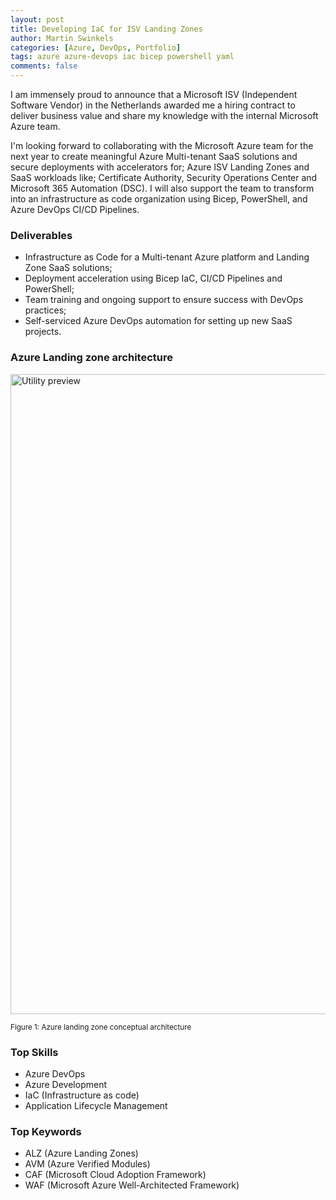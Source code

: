 ```yaml
---
layout: post
title: Developing IaC for ISV Landing Zones
author: Martin Swinkels
categories: [Azure, DevOps, Portfolio]
tags: azure azure-devops iac bicep powershell yaml
comments: false
---
```


I am immensely proud to announce that a Microsoft ISV (Independent Software Vendor) in the Netherlands awarded me a hiring contract to deliver business value and share my knowledge with the internal Microsoft Azure team.

I'm looking forward to collaborating with the Microsoft Azure team for the next year to create meaningful Azure Multi-tenant SaaS solutions and secure deployments with accelerators for; Azure ISV Landing Zones and SaaS workloads like; Certificate Authority, Security Operations Center and Microsoft 365 Automation (DSC). I will also support the team to transform into an infrastructure as code organization using Bicep, PowerShell, and Azure DevOps CI/CD Pipelines.

### Deliverables

- Infrastructure as Code for a Multi-tenant Azure platform and Landing Zone SaaS solutions;
- Deployment acceleration using Bicep IaC, CI/CD Pipelines and PowerShell;
- Team training and ongoing support to ensure success with DevOps practices;
- Self-serviced Azure DevOps automation for setting up new SaaS projects.

### Azure Landing zone architecture

<a href="https://learn.microsoft.com/en-us/azure/cloud-adoption-framework/ready/landing-zone/" target="_blanc"><img alt="Utility preview" src="https://msc365.eu/assets/img/posts-az-landingzones-conceptual-architecture.png" width="1024"/></a>

<small>Figure 1: Azure landing zone conceptual architecture</small>

### Top Skills

- Azure DevOps
- Azure Development
- IaC (Infrastructure as code)
- Application Lifecycle Management

### Top Keywords

- ALZ (Azure Landing Zones)
- AVM (Azure Verified Modules)
- CAF (Microsoft Cloud Adoption Framework)
- WAF (Microsoft Azure Well-Architected Framework)
